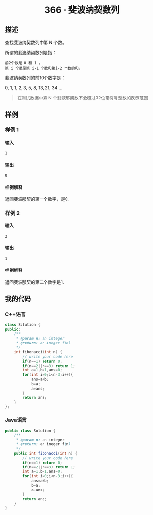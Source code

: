 # <center> 366 · 斐波纳契数列

## 描述

查找斐波纳契数列中第 N 个数。

所谓的斐波纳契数列是指：

    前2个数是 0 和 1 。
    第 i 个数是第 i-1 个数和第i-2 个数的和。

斐波纳契数列的前10个数字是：

0, 1, 1, 2, 3, 5, 8, 13, 21, 34 ...

> 在测试数据中第 N 个斐波那契数不会超过32位带符号整数的表示范围

## 样例

### 样例 1

#### 输入

```txt
1
```

#### 输出

```txt
0
```

#### 样例解释

返回斐波那契的第一个数字，是0.

### 样例 2

#### 输入

```txt
2
```

#### 输出

```txt
1
```

#### 样例解释

返回斐波那契的第二个数字是1.

## 我的代码

### C++语言

```c++
class Solution {
public:
    /**
     * @param n: an integer
     * @return: an ineger f(n)
     */
    int fibonacci(int n) {
        // write your code here
        if(n==1) return 0;
        if(n==2||n==3) return 1;
        int a=1,b=1,ans=0;
        for(int i=0;i<n-3;i++){
            ans=a+b;
            b=a;
            a=ans;
        }
        return ans;
    }
};
```

### Java语言

```java
public class Solution {
    /**
     * @param n: an integer
     * @return: an ineger f(n)
     */
    public int fibonacci(int n) {
        // write your code here
        if(n==1) return 0;
        if(n==2||n==3) return 1;
        int a=1,b=1,ans=0;
        for(int i=0;i<n-3;i++){
            ans=a+b;
            b=a;
            a=ans;
        }
        return ans;
    }
}
```